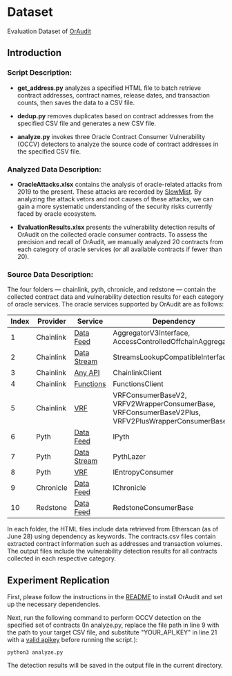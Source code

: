 # Dataset
Evaluation Dataset of [OrAudit](https://github.com/OrAudit/OrAudit)

## Introduction

### Script Description:
- **get_address.py** analyzes a specified HTML file to batch retrieve contract addresses, contract names, release dates, and transaction counts, then saves the data to a CSV file.

- **dedup.py** removes duplicates based on contract addresses from the specified CSV file and generates a new CSV file.

- **analyze.py** invokes three Oracle Contract Consumer Vulnerability (OCCV) detectors to analyze the source code of contract addresses in the specified CSV file.

### Analyzed Data Description:
- **OracleAttacks.xlsx** contains the analysis of oracle-related attacks from 2019 to the present. These attacks are recorded by [SlowMist](https://hacked.slowmist.io/). By analyzing the attack vetors and root causes of these attacks, we can gain a more systematic understanding of the security risks currently faced by oracle ecosystem.

- **EvaluationResults.xlsx** presents the vulnerability detection results of OrAudit on the collected oracle consumer contracts. To assess the precision and recall of OrAudit, we manually analyzed 20 contracts from each category of oracle services (or all available contracts if fewer than 20).

### Source Data Description:
The four folders — chainlink, pyth, chronicle, and redstone — contain the collected contract data and vulnerability detection results for each category of oracle services. The oracle services supported by OrAudit are as follows:

Index | Provider | Service | Dependency
--- | --- | --- | ---
1|Chainlink|[Data Feed](https://docs.chain.link/data-feeds)| AggregatorV3Interface, AccessControlledOffchainAggregator
2|Chainlink|[Data Stream](https://docs.chain.link/data-streams)|StreamsLookupCompatibleInterface
3|Chainlink|[Any API](https://docs.chain.link/any-api/introduction)|ChainlinkClient
4|Chainlink|[Functions](https://docs.chain.link/chainlink-functions)|FunctionsClient
5|Chainlink|[VRF](https://docs.chain.link/vrf)|VRFConsumerBaseV2, VRFV2WrapperConsumerBase, VRFConsumerBaseV2Plus, VRFV2PlusWrapperConsumerBase
6|Pyth|[Data Feed](https://docs.pyth.network/price-feeds)|IPyth
7|Pyth|[Data Stream](https://docs.pyth.network/lazer)|PythLazer
8|Pyth|[VRF](https://docs.pyth.network/entropy)|IEntropyConsumer
9|Chronicle|[Data Feed](https://docs.chroniclelabs.org/Developers/start)|IChronicle
10|Redstone|[Data Feed](https://docs.redstone.finance/docs/dapps/redstone-pull/)|RedstoneConsumerBase

In each folder, the HTML files include data retrieved from Etherscan (as of June 28) using dependency as keywords. The contracts.csv files contain extracted contract information such as addresses and transaction volumes. The output files include the vulnerability detection results for all contracts collected in each respective category.

## Experiment Replication

First, please follow the instructions in the [README](https://github.com/OrAudit/OrAudit) to install OrAudit and set up the necessary dependencies.

Next, run the following command to perform OCCV detection on the specified set of contracts (In analyze.py, replace the file path in line 9 with the path to your target CSV file, and substitute "YOUR_API_KEY" in line 21 with a [valid apikey](https://etherscan.io/apidashboard) before running the script.):

```
python3 analyze.py
```
The detection results will be saved in the output file in the current directory.
